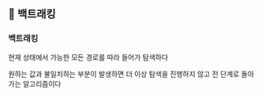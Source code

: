 ## 🧊 백트래킹

### 백트래킹

현재 상태에서 가능한 모든 경로를 따라 들어가 탐색하다

원하는 값과 불일치하는 부분이 발생하면 더 이상 탐색을 진행하지 않고 전 단계로 돌아가는 알고리즘이다


